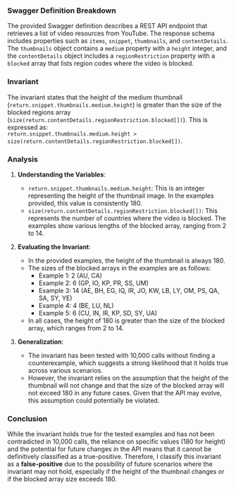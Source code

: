 ### Swagger Definition Breakdown
The provided Swagger definition describes a REST API endpoint that retrieves a list of video resources from YouTube. The response schema includes properties such as `items`, `snippet`, `thumbnails`, and `contentDetails`. The `thumbnails` object contains a `medium` property with a `height` integer, and the `contentDetails` object includes a `regionRestriction` property with a `blocked` array that lists region codes where the video is blocked.

### Invariant
The invariant states that the height of the medium thumbnail (`return.snippet.thumbnails.medium.height`) is greater than the size of the blocked regions array (`size(return.contentDetails.regionRestriction.blocked[])`). This is expressed as:  
`return.snippet.thumbnails.medium.height > size(return.contentDetails.regionRestriction.blocked[])`.

### Analysis
1. **Understanding the Variables**:  
   - `return.snippet.thumbnails.medium.height`: This is an integer representing the height of the thumbnail image. In the examples provided, this value is consistently 180.
   - `size(return.contentDetails.regionRestriction.blocked[])`: This represents the number of countries where the video is blocked. The examples show various lengths of the blocked array, ranging from 2 to 14.

2. **Evaluating the Invariant**:  
   - In the provided examples, the height of the thumbnail is always 180.  
   - The sizes of the blocked arrays in the examples are as follows:  
     - Example 1: 2 (AU, CA)  
     - Example 2: 6 (GP, IO, KP, PR, SS, UM)  
     - Example 3: 14 (AE, BH, EG, IQ, IR, JO, KW, LB, LY, OM, PS, QA, SA, SY, YE)  
     - Example 4: 4 (BE, LU, NL)  
     - Example 5: 6 (CU, IN, IR, KP, SD, SY, UA)  
   - In all cases, the height of 180 is greater than the size of the blocked array, which ranges from 2 to 14.

3. **Generalization**:  
   - The invariant has been tested with 10,000 calls without finding a counterexample, which suggests a strong likelihood that it holds true across various scenarios.
   - However, the invariant relies on the assumption that the height of the thumbnail will not change and that the size of the blocked array will not exceed 180 in any future cases. Given that the API may evolve, this assumption could potentially be violated.

### Conclusion
While the invariant holds true for the tested examples and has not been contradicted in 10,000 calls, the reliance on specific values (180 for height) and the potential for future changes in the API means that it cannot be definitively classified as a true-positive. Therefore, I classify this invariant as a **false-positive** due to the possibility of future scenarios where the invariant may not hold, especially if the height of the thumbnail changes or if the blocked array size exceeds 180.
